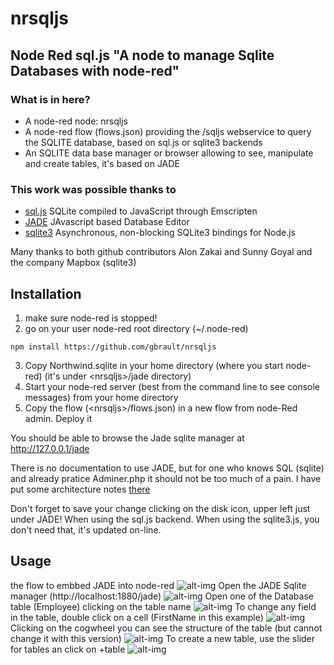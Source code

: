 # nrsqljs
## Node Red sql.js "A node to manage Sqlite Databases with node-red"

### What is in here?
* A node-red node: nrsqljs
* A node-red flow (flows.json) providing the /sqljs webservice to query the SQLITE database, based on sql.js or sqlite3 backends
* An SQLITE data base manager or browser allowing to see, manipulate and create tables, it's based on JADE

### This work was possible thanks to
* [sql.js](https://github.com/kripken/sql.js/)  SQLite compiled to JavaScript through Emscripten
* [JADE](https://github.com/sunnygoyal/jade)  JAvascript based Database Editor
* [sqlite3](https://github.com/mapbox/node-sqlite3) Asynchronous, non-blocking SQLite3 bindings for Node.js

Many thanks to both github contributors Alon Zakai and Sunny Goyal and the company Mapbox (sqlite3) 

## Installation
1. make sure node-red is stopped!
2. go on your user node-red root directory (~/.node-red)

  ```
  npm install https://github.com/gbrault/nrsqljs
  ```
3. Copy Northwind.sqlite in your home directory (where you start node-red) (it's under &lt;nrsqljs&gt;/jade directory)
4. Start your node-red server (best from the command line to see console messages) from your home directory
5. Copy the flow (&lt;nrsqljs&gt;/flows.json) in a new flow from node-Red admin. Deploy it

You should be able to browse the Jade sqlite manager at http://127.0.0.1/jade

There is no documentation to use JADE, but for one who knows SQL (sqlite) and already pratice Adminer.php it should not be too much of a pain.
I have put some architecture notes [there](Architecture.md)

Don't forget to save your change clicking on the disk icon, upper left just under JADE! When using the sql.js backend. When using the sqlite3.js, you don't need that, it's updated on-line.

## Usage
the flow to embbed JADE into node-red
![alt-img](https://raw.githubusercontent.com/gbrault/nrsqljs/master/doc/node-red-nrsqljs-flow.png)
Open the JADE Sqlite manager (http://localhost:1880/jade)
![alt-img](https://raw.githubusercontent.com/gbrault/nrsqljs/master/doc/node-red-nrsqljs-open-JADE.png)
Open one of the Database table (Employee) clicking on the table name
![alt-img](https://raw.githubusercontent.com/gbrault/nrsqljs/master/doc/node-red-nrsqljs-open-Employee.png)
To change any field in the table, double click on a cell (FirstName in this example)
![alt-img](https://raw.githubusercontent.com/gbrault/nrsqljs/master/doc/node-red-nrsqljs-open-Employee-Change%20-FirstName.png)
Clicking on the cogwheel you can see the structure of the table (but cannot change it with this version)
![alt-img](https://raw.githubusercontent.com/gbrault/nrsqljs/master/doc/node-red-nrsqljs-open-Employee-structure.png)
To create a new table, use the slider for tables an click on +table
![alt-img](https://raw.githubusercontent.com/gbrault/nrsqljs/master/doc/node-red-nrsqljs-create-table-1.png)
